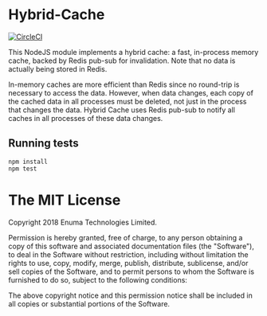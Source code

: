 # Hybrid-Cache

[![CircleCI](https://circleci.com/gh/enumatech/hybrid-cache.svg?style=svg)](https://circleci.com/gh/enumatech/hybrid-cache)

This NodeJS module implements a hybrid cache: a fast, in-process memory cache,
backed by Redis pub-sub for invalidation. Note that no data is actually being
stored in Redis.

In-memory caches are more efficient than Redis since no round-trip is necessary
to access the data. However, when data changes, each copy of the cached data in
all processes must be deleted, not just in the process that changes the data.
Hybrid Cache uses Redis pub-sub to notify all caches in all processes of these
data changes.

## Running tests

```
npm install
npm test
```

# The MIT License
Copyright 2018 Enuma Technologies Limited.

Permission is hereby granted, free of charge, to any person obtaining a copy of this software and associated documentation files (the "Software"), to deal in the Software without restriction, including without limitation the rights to use, copy, modify, merge, publish, distribute, sublicense, and/or sell copies of the Software, and to permit persons to whom the Software is furnished to do so, subject to the following conditions:

The above copyright notice and this permission notice shall be included in all copies or substantial portions of the Software.
